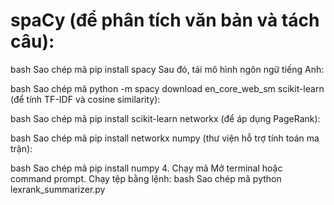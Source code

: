 # spaCy (để phân tích văn bản và tách câu):

bash
Sao chép mã
pip install spacy
Sau đó, tải mô hình ngôn ngữ tiếng Anh:

bash
Sao chép mã
python -m spacy download en_core_web_sm
scikit-learn (để tính TF-IDF và cosine similarity):

bash
Sao chép mã
pip install scikit-learn
networkx (để áp dụng PageRank):

bash
Sao chép mã
pip install networkx
numpy (thư viện hỗ trợ tính toán ma trận):

bash
Sao chép mã
pip install numpy
4. Chạy mã
Mở terminal hoặc command prompt.
Chạy tệp bằng lệnh:
bash
Sao chép mã
python lexrank_summarizer.py
